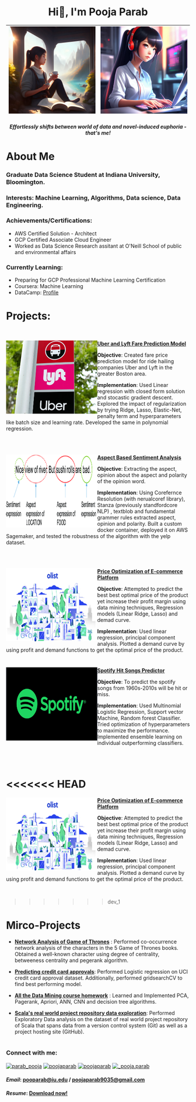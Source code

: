 <h1 align="center">Hi👋, I'm Pooja Parab</h1>

<div align="center">

| <img src="https://github.com/poojaparab/poojaparab/blob/dev_1/Fotor_AI%20(1).png" alt="adam-pw" width="250" /> | <img src="https://github.com/poojaparab/poojaparab/blob/dev_1/Fotor_AI.png" alt="adam-pw" width="250"/> |
| --- | --- |
<h5>Effortlessly shifts between world of data and novel-induced euphoria - that's me!</h5>
</div>



# About Me

### Graduate Data Science Student at Indiana University, Bloomington.

### Interests: Machine Learning, Algorithms, Data science, Data Engineering. 

### Achievements/Certifications:
- AWS Certified Solution - Architect
- GCP Certified Associate Cloud Engineer
- Worked as Data Science Research assitant at O'Neill School of public and environmental affairs

### Currently Learning:
- Preparing for GCP Professional Machine Learning Certification
- Coursera: Machine Learning 
- DataCamp: [Profile](https://app.datacamp.com/profile/poojaparab9035)

# Projects:

<br>

<img align="left" width="250" height="200" src="https://github.com/poojaparab/poojaparab/blob/dev_1/uberlyft.webp">**[Uber and Lyft Fare Prediction Model](https://github.com/poojaparab/UBER-and-Lyft-Fare-Prediction-Model)**


**Objective**: Created fare price prediction model for ride hailing companies Uber and Lyft in the greater Boston area. 

**Implementation**: Used Linear regression with closed form solution and stocastic gradient descent. Explored the impact of regularization by trying Ridge, Lasso, Elastic-Net, penalty term and hyperparameters like batch size and learning rate. Developed the same in polynomial regression.

<br/>


<br>

<img align="left" width="250" height="200" src="https://github.com/poojaparab/poojaparab/blob/dev_1/absa.png">**[Aspect Based Sentiment Analysis](https://github.com/poojaparab/Aspect-Based-Sentiment-Analysis)**

**Objective**: Extracting the aspect, opinion about the aspect and polarity of the opinion word.

**Implementation**: Using Corefernce Resolution (with nerualcoref library), Stanza (previously standfordcore NLP) , textblob and fundamental grammer rules extracted aspect, opinion and polarity. Built a custom docker container, deployed it on AWS Sagemaker, and tested the robustness of the algorithm with the yelp dataset.

<br/>


<br>


<img align="left" width="250" height="200" src="https://github.com/poojaparab/poojaparab/blob/dev_1/olist_.png">**[Price Optimization of E-commerce Platform](https://github.com/poojaparab/Price-Optimization-of-E-commerce-platform)**

**Objective**: Attempted to predict the best best optimal price of the product yet increase their profit margin using data mining techniques, Regression models (Linear Ridge, Lasso) and demad curve.

**Implementation**: Used linear regression, principal component analysis. Plotted a demand curve by using profit and demand functions to get the optimal price of the product.

#

<img align="left" width="250" height="200" src="https://github.com/poojaparab/poojaparab/blob/dev_1/spotify-logo-1920x1080.jpg">**[Spotify Hit Songs Predictor](https://github.com/poojaparab/Spotify-hit-song-predictor)**

**Objective**: To predict the spotify songs from 1960s-2010s will be hit or miss.

**Implementation**: Used Multinomial Logistic Regression, Support vector Machine, Random forest Classifier. Tried optimization of hyperparameters to maximize the performance. Implemented ensemble learning on individual outperforming classifiers.

<br/>

<br>

<<<<<<< HEAD
=======
<img align="left" width="250" height="200" src="https://github.com/poojaparab/poojaparab/blob/dev_1/olist_.png">**[Price Optimization of E-commerce Platform](https://github.com/poojaparab/Price-Optimization-of-E-commerce-platform)**

**Objective**: Attempted to predict the best best optimal price of the product yet increase their profit margin using data mining techniques, Regression models (Linear Ridge, Lasso) and demad curve.

**Implementation**: Used linear regression, principal component analysis. Plotted a demand curve by using profit and demand functions to get the optimal price of the product.

<br/>



>>>>>>> dev_1
# Mirco-Projects

- **[Network Analysis of Game of Thrones](https://github.com/poojaparab/Network-Analysis-of-Game-of-Thrones)** : Performed co-occurrence network analysis of the characters in the 5 Game of Thrones books. Obtained a well-known character using degree of centrality, betweeness centrality and pegerank algorithm.

- **[Predicting credit card approvals](https://github.com/poojaparab/predicting-credit-card-approvals)**: Performed Logistic regression on UCI credit card approval dataset. Additionally, performed gridsearchCV to find best performing model.


- **[All the Data Mining course homework](https://github.com/poojaparab/Data-mining-homeworks)** : Learned and Implemented PCA, Pagerank, Apriori, ANN, CNN and decision tree algorithms.

- **[Scala's real world project repository data exploration](https://github.com/poojaparab/Scala-Real-world-Project-repository-Data-exploration)**: Performed Exploratory Data analysis on the dataset of real world project repository of Scala that spans data from a version control system (Git) as well as a project hosting site (GitHub).


#

<h3 align="left">Connect with me:</h3>
<p align="left">
<a href="https://linkedin.com/in/parab_pooja" target="blank"><img align="center" src="https://raw.githubusercontent.com/rahuldkjain/github-profile-readme-generator/master/src/images/icons/Social/linked-in-alt.svg" alt="parab_pooja" height="30" width="40" /></a>
<a href="https://kaggle.com/poojaparab" target="blank"><img align="center" src="https://raw.githubusercontent.com/rahuldkjain/github-profile-readme-generator/master/src/images/icons/Social/kaggle.svg" alt="poojaparab" height="30" width="40" /></a>
<a href="https://www.leetcode.com/poojaparab" target="blank"><img align="center" src="https://raw.githubusercontent.com/rahuldkjain/github-profile-readme-generator/master/src/images/icons/Social/leet-code.svg" alt="poojaparab" height="30" width="40" /></a>
<a href="https://instagram.com/_pooja.parab" target="blank"><img align="center" src="https://raw.githubusercontent.com/rahuldkjain/github-profile-readme-generator/master/src/images/icons/Social/instagram.svg" alt="_pooja.parab" height="30" width="40" /></a>
</p>

#### *Email*: pooparab@iu.edu / poojaparab9035@gmail.com
#### *Resume*: [Download now!](https://github.com/poojaparab/poojaparab/blob/main/Pooja_Parab.pdf)

#
